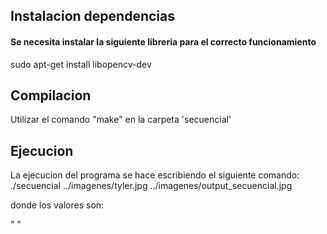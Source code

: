 ## Instalacion dependencias
#### Se necesita instalar la siguiente libreria para el correcto funcionamiento
sudo apt-get install libopencv-dev
## Compilacion
Utilizar el comando  "make" en la carpeta 'secuencial'
## Ejecucion
La ejecucion del programa se hace escribiendo el siguiente comando:
./secuencial ../imagenes/tyler.jpg ../imagenes/output_secuencial.jpg


donde los valores son:

"<programa> <imagen de entrada> <imagen de salida>"
